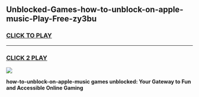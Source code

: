 
## Unblocked-Games-how-to-unblock-on-apple-music-Play-Free-zy3bu
<h3>
<a href="https://premium76.site?title=how-to-unblock-on-apple-music&ref=19M">CLICK TO PLAY</a></h3>
<hr>

<h3>
<a href="https://premium76.site?title=how-to-unblock-on-apple-music&ref=19M">CLICK 2 PLAY</a>
  
</h3>

<a href="https://premium76.site?title=how-to-unblock-on-apple-music&ref=19M"><img src="https://clearcache.store/games.png"></a>


**how-to-unblock-on-apple-music games unblocked: Your Gateway to Fun and Accessible Online Gaming**

